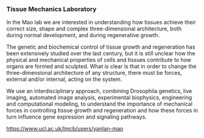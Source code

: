 ### Tissue Mechanics Laboratory

In the Mao lab we are interested in understanding how tissues achieve their correct size, shape and complex three-dimensional architecture, both during normal development, and during regenerative growth.

The genetic and biochemical control of tissue growth and regeneration has been extensively studied over the last century, but it is still unclear how the physical and mechanical properties of cells and tissues contribute to how organs are formed and sculpted. What is clear is that in order to change the three-dimensional architecture of any structure, there must be forces, external and/or internal, acting on the system.

We use an interdisciplinary approach, combining Drosophila genetics, live imaging, automated image analysis, experimental biophysics, engineering and computational modeling, to understand the importance of mechanical forces in controlling tissue growth and regeneration and how these forces in turn influence gene expression and signaling pathways.




https://www.ucl.ac.uk/lmcb/users/yanlan-mao
